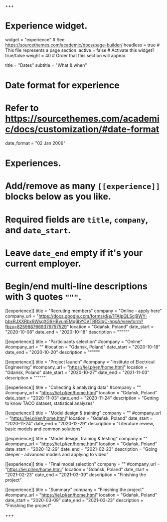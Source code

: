+++
# Experience widget.
widget = "experience"  # See https://sourcethemes.com/academic/docs/page-builder/
headless = true  # This file represents a page section.
active = false  # Activate this widget? true/false
weight = 40  # Order that this section will appear.

title = "Dates"
subtitle = "What & when"

# Date format for experience
#   Refer to https://sourcethemes.com/academic/docs/customization/#date-format
date_format = "02 Jan 2006"

# Experiences.
#   Add/remove as many `[[experience]]` blocks below as you like.
#   Required fields are `title`, `company`, and `date_start`.
#   Leave `date_end` empty if it's your current employer.
#   Begin/end multi-line descriptions with 3 quotes `"""`.

[[experience]]
  title = "Recruting members"
  company = "Online - apply here"
  company_url = "https://docs.google.com/forms/d/e/1FAIpQLScj9WY-bbxRJXXRbx9WsgXG9HBvunEMq6bYOVTBR3lqC-hpsA/viewform?fbzx=8259687669376757529"
  location = "Gdańsk, Poland"
  date_start = "2020-10-08"
  date_end = "2020-10-18"
  description = """"""
  
  
[[experience]]
  title = "Participants selection"
  #company = "Online"
  #company_url = ""
  #location = "Gdańsk, Poland"
  date_start = "2020-10-18"
  date_end = "2020-10-20"
  description = """"""


[[experience]]
  title = "Project launch"
  #company = "Institute of Electrical Engineering"
  #company_url = "https://iel.pl/en/home.html"
  location = "Gdańsk, Poland"
  date_start = "2020-10-27"
  date_end = "2021-11-03"
  description = """"""

[[experience]]
  title = "Collecting & analyzing data"
  #company = ""
  #company_url = "https://iel.pl/en/home.html"
  location = "Gdańsk, Poland"
  date_start = "2020-11-03"
  date_end = "2020-11-24"
  description = "Getting to know TACO dataset, statistical analyzes"

[[experience]]
  title = "Model design & training"
  company = ""
  #company_url = "https://iel.pl/en/home.html"
  location = "Gdańsk, Poland"
  date_start = "2020-11-24"
  date_end = "2020-12-29"
  description = "Literature review, basic models and common solutions"
  
[[experience]]
  title = "Model design, training &  testing"
  company = ""
  #company_url = "https://iel.pl/en/home.html"
  location = "Gdańsk, Poland"
  date_start = "2020-12-29"
  date_end = "2021-02-23"
  description = "Going deeper - advanced models and applying to video"
  
[[experience]]
  title = "Final model selection"
  company = ""
  #company_url = "https://iel.pl/en/home.html"
  location = "Gdańsk, Poland"
  date_start = "2021-02-23"
  date_end = "2021-03-09"
  description = "Finishing the project"


[[experience]]
  title = "Summary"
  company = "Finishing the project"
  #company_url = "https://iel.pl/en/home.html"
  location = "Gdańsk, Poland"
  date_start = "2020-03-09"
  date_end = "2021-03-23"
  description = "Finishing the project"

+++

